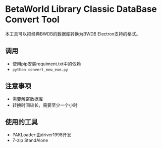 # BetaWorld Library Classic DataBase Convert Tool
本工具可以把经典BWDB的数据库转换为BWDB Electron支持的格式。
## 调用
* 使用pip安装requiment.txt中的依赖
* <code>python convert_new_exe.py</code>
## 注意事项
* 需要解密数据库
* 转换时间较长，需要至少一个小时
## 使用的工具
* PAKLoader:由driver1998开发
* 7-zip StandAlone
